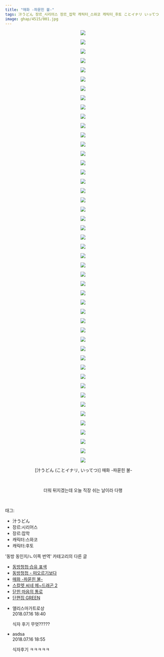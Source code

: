 ```yaml
---
title: "매화 -파묻힌 불-"
tags: 汁うどん 장르_시리어스 장르_잡학 캐릭터_스와코 캐릭터_후토 ことイナリ いってつ 동방_동인지／ㄴ이쪽_번역
image: ghap/4515/001.jpg
---
```

<div class="article">
<p style="text-align: center; clear: none; float: none;"><img src="{{ site.nasurl }}/ghap/4515/001.jpg"/></p>
<p style="text-align: center; clear: none; float: none;"><img src="{{ site.nasurl }}/ghap/4515/002.jpg"/></p>
<p style="text-align: center; clear: none; float: none;"><img src="{{ site.nasurl }}/ghap/4515/003.jpg"/></p>
<p style="text-align: center; clear: none; float: none;"><img src="{{ site.nasurl }}/ghap/4515/004.jpg"/></p>
<p style="text-align: center; clear: none; float: none;"><img src="{{ site.nasurl }}/ghap/4515/005.jpg"/></p>
<p style="text-align: center; clear: none; float: none;"><img src="{{ site.nasurl }}/ghap/4515/006.jpg"/></p>
<p style="text-align: center; clear: none; float: none;"><img src="{{ site.nasurl }}/ghap/4515/007.jpg"/></p>
<p style="text-align: center; clear: none; float: none;"><img src="{{ site.nasurl }}/ghap/4515/008.jpg"/></p>
<p style="text-align: center; clear: none; float: none;"><img src="{{ site.nasurl }}/ghap/4515/009.jpg"/></p>
<p style="text-align: center; clear: none; float: none;"><img src="{{ site.nasurl }}/ghap/4515/010.jpg"/></p>
<p style="text-align: center; clear: none; float: none;"><img src="{{ site.nasurl }}/ghap/4515/011.jpg"/></p>
<p style="text-align: center; clear: none; float: none;"><img src="{{ site.nasurl }}/ghap/4515/012.jpg"/></p>
<p style="text-align: center; clear: none; float: none;"><img src="{{ site.nasurl }}/ghap/4515/013.jpg"/></p>
<p style="text-align: center; clear: none; float: none;"><img src="{{ site.nasurl }}/ghap/4515/014.jpg"/></p>
<p style="text-align: center; clear: none; float: none;"><img src="{{ site.nasurl }}/ghap/4515/015.jpg"/></p>
<p style="text-align: center; clear: none; float: none;"><img src="{{ site.nasurl }}/ghap/4515/016.jpg"/></p>
<p style="text-align: center; clear: none; float: none;"><img src="{{ site.nasurl }}/ghap/4515/017.jpg"/></p>
<p style="text-align: center; clear: none; float: none;"><img src="{{ site.nasurl }}/ghap/4515/018.jpg"/></p>
<p style="text-align: center; clear: none; float: none;"><img src="{{ site.nasurl }}/ghap/4515/019.jpg"/></p>
<p style="text-align: center; clear: none; float: none;"><img src="{{ site.nasurl }}/ghap/4515/020.jpg"/></p>
<p style="text-align: center; clear: none; float: none;"><img src="{{ site.nasurl }}/ghap/4515/021.jpg"/></p>
<p style="text-align: center; clear: none; float: none;"><img src="{{ site.nasurl }}/ghap/4515/022.jpg"/></p>
<p style="text-align: center; clear: none; float: none;"><img src="{{ site.nasurl }}/ghap/4515/023.jpg"/></p>
<p style="text-align: center; clear: none; float: none;"><img src="{{ site.nasurl }}/ghap/4515/024.jpg"/></p>
<p style="text-align: center; clear: none; float: none;"><img src="{{ site.nasurl }}/ghap/4515/025.jpg"/></p>
<p style="text-align: center; clear: none; float: none;"><img src="{{ site.nasurl }}/ghap/4515/026.jpg"/></p>
<p style="text-align: center; clear: none; float: none;"><img src="{{ site.nasurl }}/ghap/4515/027.jpg"/></p>
<p style="text-align: center; clear: none; float: none;"><img src="{{ site.nasurl }}/ghap/4515/028.jpg"/></p>
<p style="text-align: center; clear: none; float: none;"><img src="{{ site.nasurl }}/ghap/4515/029.jpg"/></p>
<p style="text-align: center; clear: none; float: none;"><img src="{{ site.nasurl }}/ghap/4515/030.jpg"/></p>
<p style="text-align: center; clear: none; float: none;"><img src="{{ site.nasurl }}/ghap/4515/031.jpg"/></p>
<p style="text-align: center; clear: none; float: none;"><img src="{{ site.nasurl }}/ghap/4515/032.jpg"/></p>
<p style="text-align: center; clear: none; float: none;"><img src="{{ site.nasurl }}/ghap/4515/033.jpg"/></p>
<p style="text-align: center; clear: none; float: none;"><img src="{{ site.nasurl }}/ghap/4515/034.jpg"/></p>
<p style="text-align: center; clear: none; float: none;"><img src="{{ site.nasurl }}/ghap/4515/035.jpg"/></p>
<p style="text-align: center; clear: none; float: none;"><img src="{{ site.nasurl }}/ghap/4515/036.jpg"/></p>
<p style="text-align: center; clear: none; float: none;"><img src="{{ site.nasurl }}/ghap/4515/037.jpg"/></p>
<p style="text-align: center; clear: none; float: none;"><img src="{{ site.nasurl }}/ghap/4515/038.jpg"/></p>
<p style="text-align: center; clear: none; float: none;"><img src="{{ site.nasurl }}/ghap/4515/039.jpg"/></p>
<p style="text-align: center; clear: none; float: none;"><img src="{{ site.nasurl }}/ghap/4515/040.jpg"/></p>
<p style="text-align: center; clear: none; float: none;"><img src="{{ site.nasurl }}/ghap/4515/041.jpg"/></p>
<p style="text-align: center; clear: none; float: none;"><img src="{{ site.nasurl }}/ghap/4515/042.jpg"/></p>
<p style="text-align: center; clear: none; float: none;"><img src="{{ site.nasurl }}/ghap/4515/043.jpg"/></p>
<p style="text-align: center; clear: none; float: none;"><img src="{{ site.nasurl }}/ghap/4515/044.jpg"/></p>
<p style="text-align: center; clear: none; float: none;"><img src="{{ site.nasurl }}/ghap/4515/045.jpg"/></p>
<p style="text-align: center; clear: none; float: none;"><img src="{{ site.nasurl }}/ghap/4515/046.jpg"/></p>
<p style="text-align: center; clear: none; float: none;"><img src="{{ site.nasurl }}/ghap/4515/047.jpg"/></p>
<p style="text-align: center; clear: none; float: none;"> [汁うどん (ことイナリ, いってつ)] 매화 -파묻힌 불-</p>
<p style="text-align: center; clear: none; float: none;"><br/></p>
<p style="text-align: center; clear: none; float: none;">더워 뒤지겠는데 오늘 직장 쉬는 날이라 다행</p>
<p><br/></p>
</div><div class="tagTrail">
<p>태그: </p>
<ul>
<li>汁うどん</li>
<li>장르:시리어스</li>
<li>장르:잡학</li>
<li>캐릭터:스와코</li>
<li>캐릭터:후토</li>
</ul>
</div><div class="another">
<p>'동방 동인지/ㄴ이쪽 번역' 카테고리의 다른 글</p>
<ul>
<li><a href="/2018-07-24-ghap_4545">동방청첩·습유 표색</a></li>
<li><a href="/2018-07-22-ghap_4533">동방청첩 - 떠오르기보다</a></li>
<li><a href="/2018-07-16-ghap_4515">매화 -파묻힌 불-</a></li>
<li><a href="/2018-07-09-ghap_4506">스칼렛 씨네 메~드래곤 2</a></li>
<li><a href="/2018-06-18-ghap_4476">닫힌 마음의 통로</a></li>
<li><a href="/2018-06-07-ghap_4115">단편집 GREEN</a></li>
</ul>
</div><div class="cb_module cb_fluid">
<div class="cb_wrt cb_profile">
<div class="comment">
<ul>
<li class="cb_thumb_off" id="comment15288024">
<div class="cb_comment_area">
<div class="cb_info_area">
<div class="cb_section">
<span class="cb_nick_name">앨리스마가트로상</span>
</div>
<div class="cb_section">
<span class="cb_date">2018.07.16 18:40 </span>
</div>
</div>
<div class="cb_dsc_comment">
<p class="cb_dsc">
											식자 후기 무엇?????
										</p>
</div>
</div></li>
<li class="cb_thumb_off" id="comment15288029">
<div class="cb_comment_area">
<div class="cb_info_area">
<div class="cb_section">
<span class="cb_nick_name">asdsa</span>
</div>
<div class="cb_section">
<span class="cb_date">2018.07.16 18:55 </span>
</div>
</div>
<div class="cb_dsc_comment">
<p class="cb_dsc">
											식자후기 ㅋㅋㅋㅋㅋ
										</p>
</div>
</div></li>
</ul>
</div>
</div><!-- commentList close -->
</div>